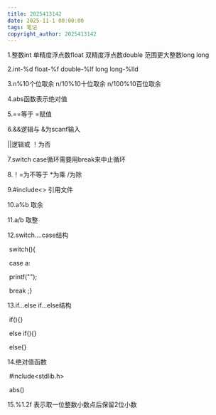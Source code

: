 ```yaml
---
title: 2025413142
date: 2025-11-1 00:00:00
tags: 笔记
copyright_author: 2025413142
---
```



1.整数int  单精度浮点数float  双精度浮点数double  范围更大整数long long

2.int-%d   float-%f  double-%lf  long long-%lld

3.n%10个位取余  n/10%10十位取余  n/100%10百位取余

4.abs函数表示绝对值

5.==等于  =赋值

6.&&逻辑与  &为scanf输入

||逻辑或  ！为否

7.switch case循环需要用break来中止循环

8.！=为不等于  *为乘  /为除

9.#include<>   引用文件

10.a%b   取余

11.a/b  取整

12.switch....case结构

​       switch(){

​             case a:

​              printf("");

​               break ;} 

13.if...else if...else结构

​        if(){}

​         else if(){}

​         else{}

14.绝对值函数

​       #include<stdlib.h>

​            abs()

15.%1.2f  表示取一位整数小数点后保留2位小数